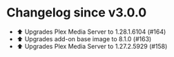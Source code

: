 # Changelog since v3.0.0
- ⬆️ Upgrades Plex Media Server to 1.28.1.6104 (#164) 
- ⬆️ Upgrades add-on base image to 8.1.0 (#163) 
- ⬆️ Upgrades Plex Media Server to 1.27.2.5929 (#158) 
